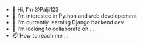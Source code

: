 - 👋 Hi, I’m @Palji123
- 👀 I’m interested in Python and web devolopement
- 🌱 I’m currently learning Django backend dev
- 💞️ I’m looking to collaborate on ...
- 📫 How to reach me ...

<!---
Palji123/Palji123 is a ✨ special ✨ repository because its `README.md` (this file) appears on your GitHub profile.
You can click the Preview link to take a look at your changes.
--->
